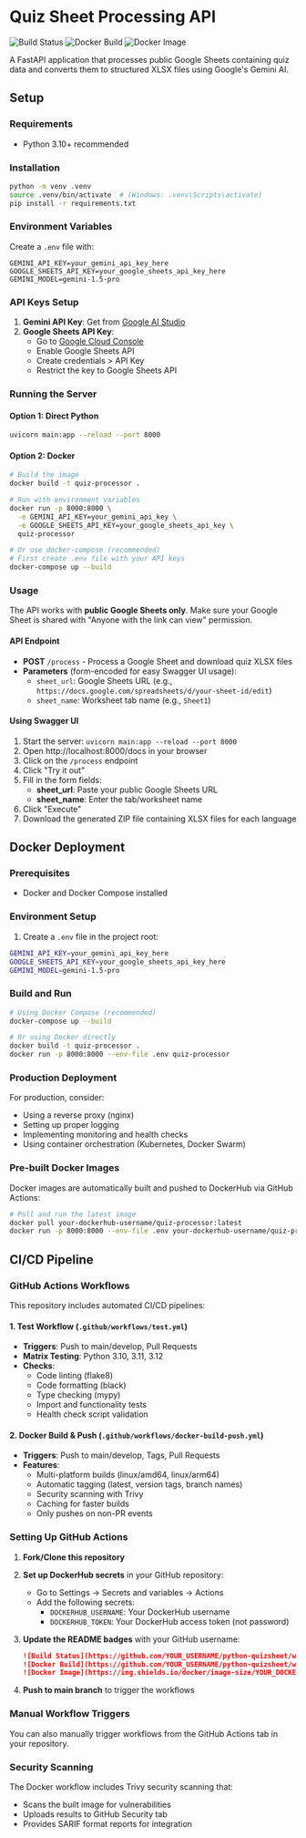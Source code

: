 # Quiz Sheet Processing API

![Build Status](https://github.com/thanhtunguet/python-quizsheet/workflows/Test%20Application/badge.svg)
![Docker Build](https://github.com/thanhtunguet/python-quizsheet/workflows/Build%20and%20Push%20Docker%20Image/badge.svg)
![Docker Image](https://img.shields.io/docker/image-size/your-dockerhub-username/quiz-processor)

A FastAPI application that processes public Google Sheets containing quiz data and converts them to structured XLSX files using Google's Gemini AI.

## Setup

### Requirements
- Python 3.10+ recommended

### Installation
```bash
python -m venv .venv
source .venv/bin/activate  # (Windows: .venv\Scripts\activate)
pip install -r requirements.txt
```

### Environment Variables
Create a `.env` file with:
```
GEMINI_API_KEY=your_gemini_api_key_here
GOOGLE_SHEETS_API_KEY=your_google_sheets_api_key_here
GEMINI_MODEL=gemini-1.5-pro
```

### API Keys Setup
1. **Gemini API Key**: Get from [Google AI Studio](https://makersuite.google.com/app/apikey)
2. **Google Sheets API Key**: 
   - Go to [Google Cloud Console](https://console.cloud.google.com/)
   - Enable Google Sheets API
   - Create credentials > API Key
   - Restrict the key to Google Sheets API

### Running the Server

#### Option 1: Direct Python
```bash
uvicorn main:app --reload --port 8000
```

#### Option 2: Docker
```bash
# Build the image
docker build -t quiz-processor .

# Run with environment variables
docker run -p 8000:8000 \
  -e GEMINI_API_KEY=your_gemini_api_key \
  -e GOOGLE_SHEETS_API_KEY=your_google_sheets_api_key \
  quiz-processor

# Or use docker-compose (recommended)
# First create .env file with your API keys
docker-compose up --build
```

### Usage
The API works with **public Google Sheets only**. Make sure your Google Sheet is shared with "Anyone with the link can view" permission.

#### API Endpoint
- **POST** `/process` - Process a Google Sheet and download quiz XLSX files
- **Parameters** (form-encoded for easy Swagger UI usage):
  - `sheet_url`: Google Sheets URL (e.g., `https://docs.google.com/spreadsheets/d/your-sheet-id/edit`)
  - `sheet_name`: Worksheet tab name (e.g., `Sheet1`)

#### Using Swagger UI
1. Start the server: `uvicorn main:app --reload --port 8000`
2. Open http://localhost:8000/docs in your browser
3. Click on the `/process` endpoint
4. Click "Try it out"
5. Fill in the form fields:
   - **sheet_url**: Paste your public Google Sheets URL
   - **sheet_name**: Enter the tab/worksheet name
6. Click "Execute"
7. Download the generated ZIP file containing XLSX files for each language

## Docker Deployment

### Prerequisites
- Docker and Docker Compose installed

### Environment Setup
1. Create a `.env` file in the project root:
```bash
GEMINI_API_KEY=your_gemini_api_key_here
GOOGLE_SHEETS_API_KEY=your_google_sheets_api_key_here
GEMINI_MODEL=gemini-1.5-pro
```

### Build and Run
```bash
# Using Docker Compose (recommended)
docker-compose up --build

# Or using Docker directly
docker build -t quiz-processor .
docker run -p 8000:8000 --env-file .env quiz-processor
```

### Production Deployment
For production, consider:
- Using a reverse proxy (nginx)
- Setting up proper logging
- Implementing monitoring and health checks
- Using container orchestration (Kubernetes, Docker Swarm)

### Pre-built Docker Images
Docker images are automatically built and pushed to DockerHub via GitHub Actions:

```bash
# Pull and run the latest image
docker pull your-dockerhub-username/quiz-processor:latest
docker run -p 8000:8000 --env-file .env your-dockerhub-username/quiz-processor:latest
```

## CI/CD Pipeline

### GitHub Actions Workflows

This repository includes automated CI/CD pipelines:

#### 1. Test Workflow (`.github/workflows/test.yml`)
- **Triggers**: Push to main/develop, Pull Requests
- **Matrix Testing**: Python 3.10, 3.11, 3.12
- **Checks**:
  - Code linting (flake8)
  - Code formatting (black)
  - Type checking (mypy)
  - Import and functionality tests
  - Health check script validation

#### 2. Docker Build & Push (`.github/workflows/docker-build-push.yml`)
- **Triggers**: Push to main/develop, Tags, Pull Requests
- **Features**:
  - Multi-platform builds (linux/amd64, linux/arm64)
  - Automatic tagging (latest, version tags, branch names)
  - Security scanning with Trivy
  - Caching for faster builds
  - Only pushes on non-PR events

### Setting Up GitHub Actions

1. **Fork/Clone this repository**

2. **Set up DockerHub secrets** in your GitHub repository:
   - Go to Settings → Secrets and variables → Actions
   - Add the following secrets:
     - `DOCKERHUB_USERNAME`: Your DockerHub username
     - `DOCKERHUB_TOKEN`: Your DockerHub access token (not password)

3. **Update the README badges** with your GitHub username:
   ```markdown
   ![Build Status](https://github.com/YOUR_USERNAME/python-quizsheet/workflows/Test%20Application/badge.svg)
   ![Docker Build](https://github.com/YOUR_USERNAME/python-quizsheet/workflows/Build%20and%20Push%20Docker%20Image/badge.svg)
   ![Docker Image](https://img.shields.io/docker/image-size/YOUR_DOCKERHUB_USERNAME/quiz-processor)
   ```

4. **Push to main branch** to trigger the workflows

### Manual Workflow Triggers
You can also manually trigger workflows from the GitHub Actions tab in your repository.

### Security Scanning
The Docker workflow includes Trivy security scanning that:
- Scans the built image for vulnerabilities
- Uploads results to GitHub Security tab
- Provides SARIF format reports for integration
